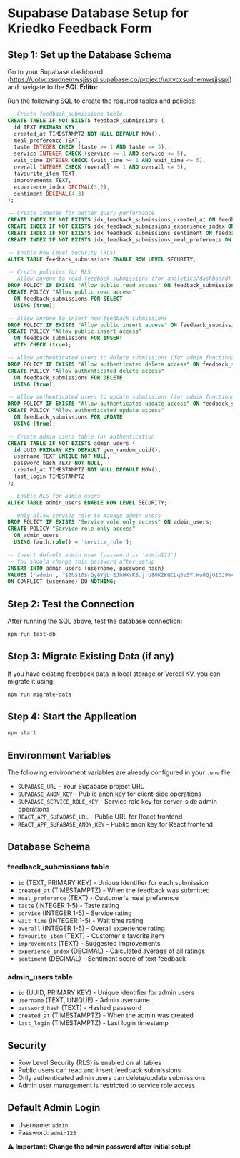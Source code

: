 # Supabase Database Setup for Kriedko Feedback Form

## Step 1: Set up the Database Schema

Go to your Supabase dashboard (https://uotvcxsudnemwsjjsspi.supabase.co/project/uotvcxsudnemwsjjsspi) and navigate to the **SQL Editor**.

Run the following SQL to create the required tables and policies:

```sql
-- Create feedback_submissions table
CREATE TABLE IF NOT EXISTS feedback_submissions (
  id TEXT PRIMARY KEY,
  created_at TIMESTAMPTZ NOT NULL DEFAULT NOW(),
  meal_preference TEXT,
  taste INTEGER CHECK (taste >= 1 AND taste <= 5),
  service INTEGER CHECK (service >= 1 AND service <= 5),
  wait_time INTEGER CHECK (wait_time >= 1 AND wait_time <= 5),
  overall INTEGER CHECK (overall >= 1 AND overall <= 5),
  favourite_item TEXT,
  improvements TEXT,
  experience_index DECIMAL(3,2),
  sentiment DECIMAL(4,3)
);

-- Create indexes for better query performance
CREATE INDEX IF NOT EXISTS idx_feedback_submissions_created_at ON feedback_submissions(created_at DESC);
CREATE INDEX IF NOT EXISTS idx_feedback_submissions_experience_index ON feedback_submissions(experience_index);
CREATE INDEX IF NOT EXISTS idx_feedback_submissions_sentiment ON feedback_submissions(sentiment);
CREATE INDEX IF NOT EXISTS idx_feedback_submissions_meal_preference ON feedback_submissions(meal_preference);

-- Enable Row Level Security (RLS)
ALTER TABLE feedback_submissions ENABLE ROW LEVEL SECURITY;

-- Create policies for RLS
-- Allow anyone to read feedback submissions (for analytics/dashboard)
DROP POLICY IF EXISTS "Allow public read access" ON feedback_submissions;
CREATE POLICY "Allow public read access" 
  ON feedback_submissions FOR SELECT 
  USING (true);

-- Allow anyone to insert new feedback submissions
DROP POLICY IF EXISTS "Allow public insert access" ON feedback_submissions;
CREATE POLICY "Allow public insert access" 
  ON feedback_submissions FOR INSERT 
  WITH CHECK (true);

-- Allow authenticated users to delete submissions (for admin functionality)
DROP POLICY IF EXISTS "Allow authenticated delete access" ON feedback_submissions;
CREATE POLICY "Allow authenticated delete access" 
  ON feedback_submissions FOR DELETE 
  USING (true);

-- Allow authenticated users to update submissions (for admin functionality)
DROP POLICY IF EXISTS "Allow authenticated update access" ON feedback_submissions;
CREATE POLICY "Allow authenticated update access" 
  ON feedback_submissions FOR UPDATE 
  USING (true);

-- Create admin users table for authentication
CREATE TABLE IF NOT EXISTS admin_users (
  id UUID PRIMARY KEY DEFAULT gen_random_uuid(),
  username TEXT UNIQUE NOT NULL,
  password_hash TEXT NOT NULL,
  created_at TIMESTAMPTZ NOT NULL DEFAULT NOW(),
  last_login TIMESTAMPTZ
);

-- Enable RLS for admin_users
ALTER TABLE admin_users ENABLE ROW LEVEL SECURITY;

-- Only allow service role to manage admin users
DROP POLICY IF EXISTS "Service role only access" ON admin_users;
CREATE POLICY "Service role only access" 
  ON admin_users 
  USING (auth.role() = 'service_role');

-- Insert default admin user (password is 'admin123')
-- You should change this password after setup
INSERT INTO admin_users (username, password_hash) 
VALUES ('admin', '$2b$10$rQy8YjLrEJhHXrKS.jrU8OKZKQCLq5z5Y.Hu0QjG1GJ9WcNxLqSoG')
ON CONFLICT (username) DO NOTHING;
```

## Step 2: Test the Connection

After running the SQL above, test the database connection:

```bash
npm run test-db
```

## Step 3: Migrate Existing Data (if any)

If you have existing feedback data in local storage or Vercel KV, you can migrate it using:

```bash
npm run migrate-data
```

## Step 4: Start the Application

```bash
npm start
```

## Environment Variables

The following environment variables are already configured in your `.env` file:

- `SUPABASE_URL` - Your Supabase project URL
- `SUPABASE_ANON_KEY` - Public anon key for client-side operations
- `SUPABASE_SERVICE_ROLE_KEY` - Service role key for server-side admin operations
- `REACT_APP_SUPABASE_URL` - Public URL for React frontend
- `REACT_APP_SUPABASE_ANON_KEY` - Public anon key for React frontend

## Database Schema

### feedback_submissions table
- `id` (TEXT, PRIMARY KEY) - Unique identifier for each submission
- `created_at` (TIMESTAMPTZ) - When the feedback was submitted
- `meal_preference` (TEXT) - Customer's meal preference
- `taste` (INTEGER 1-5) - Taste rating
- `service` (INTEGER 1-5) - Service rating
- `wait_time` (INTEGER 1-5) - Wait time rating
- `overall` (INTEGER 1-5) - Overall experience rating
- `favourite_item` (TEXT) - Customer's favorite item
- `improvements` (TEXT) - Suggested improvements
- `experience_index` (DECIMAL) - Calculated average of all ratings
- `sentiment` (DECIMAL) - Sentiment score of text feedback

### admin_users table
- `id` (UUID, PRIMARY KEY) - Unique identifier for admin users
- `username` (TEXT, UNIQUE) - Admin username
- `password_hash` (TEXT) - Hashed password
- `created_at` (TIMESTAMPTZ) - When the admin was created
- `last_login` (TIMESTAMPTZ) - Last login timestamp

## Security

- Row Level Security (RLS) is enabled on all tables
- Public users can read and insert feedback submissions
- Only authenticated admin users can delete/update submissions
- Admin user management is restricted to service role access

## Default Admin Login

- Username: `admin`
- Password: `admin123`

**⚠️ Important: Change the admin password after initial setup!**
